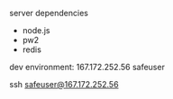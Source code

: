 server dependencies
- node.js
- pw2
- redis


dev environment:
167.172.252.56
safeuser

ssh safeuser@167.172.252.56

